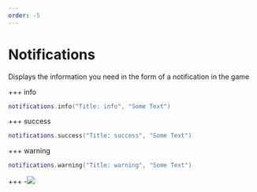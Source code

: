 ```yaml
---
order: -5
---
```


# Notifications
Displays the information you need in the form of a notification in the game

+++ info
```lua
notifications.info("Title: info", "Some Text")
```
+++ success
```lua
notifications.success("Title: success", "Some Text")
```
+++ warning
```lua
notifications.warning("Title: warning", "Some Text")
```
+++
-![](https://i.imgur.com/h4sU1uy.png)